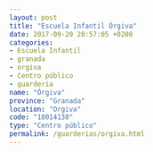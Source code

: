 ```yaml
---
layout: post
title: "Escuela Infantil Órgiva"
date: 2017-09-20 20:57:05 +0200
categories:
- Escuela Infantil
- granada
- orgiva
- Centro público
- guarderia
name: "Órgiva"
province: "Granada"
location: "Orgiva"
code: "18014130"
type: "Centro público"
permalink: /guarderias/orgiva.html
---
```

